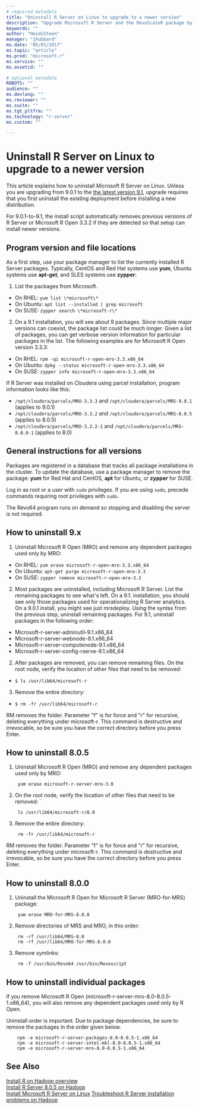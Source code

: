 ```yaml
---
# required metadata
title: "Uninstall R Server on Linux to upgrade to a newer version"
description: "Upgrade Microsoft R Server and the RevoScaleR package by uninstalling the existing version and installing a newer version."
keywords: ""
author: "HeidiSteen"
manager: "jhubbard"
ms.date: "05/01/2017"
ms.topic: "article"
ms.prod: "microsoft-r"
ms.service: ""
ms.assetid: ""

# optional metadata
ROBOTS: ""
audience: ""
ms.devlang: ""
ms.reviewer: ""
ms.suite: ""
ms.tgt_pltfrm: ""
ms.technology: "r-server"
ms.custom: ""

---
```

# Uninstall R Server on Linux to upgrade to a newer version

This article explains how to uninstall Microsoft R Server on Linux. Unless you are upgrading from 9.0.1 to the [the latest version 9.1](rserver-install-linux-server.md), upgrade requires that you first uninstall the existing deployment before installing a new distribution.

For 9.0.1-to-9.1, the install script automatically removes previous versions of R Server or Microsoft R Open 3.3.2 if they are detected so that setup can install newer versions.

## Program version and file locations

As a first step, use your package manager to list the currently installed R Server packages. Typically, CentOS and Red Hat systems use **yum**, Ubuntu systems use **apt-get**, and SLES systems use **zypper**:

1. List the packages from Microsoft.

  + On RHEL: `yum list \*microsoft\*`   
  + On Ubuntu: `apt list --installed | grep microsoft`  
  + On SUSE: `zypper search \*microsoft-r\*`    


2. On a 9.1 installation, you will see about 9 packages. Since multiple major versions can coexist, the package list could be much longer. Given a list of packages, you can get verbose version information for particular packages in the list. The following examples are for Microsoft R Open version 3.3.3:

  + On RHEL: `rpm -qi microsoft-r-open-mro-3.3.x86_64`   
  + On Ubuntu: `dpkg --status microsoft-r-open-mro-3.3.x86_64` 
  + On SUSE: `zypper info microsoft-r-open-mro-3.3.x86_64`     


If R Server was installed on Cloudera using parcel installation, program information looks like this:

- `/opt/cloudera/parcels/MRO-3.3.3` and `/opt/cloudera/parcels/MRS-9.0.1` (applies to 9.0.1)    
- `/opt/cloudera/parcels/MRO-3.3.2` and `/opt/cloudera/parcels/MRS-8.0.5` (applies to 8.0.5)    
- `/opt/cloudera/parcels/MRO-3.2.2-1` and `/opt/cloudera/parcels/MRS-8.0.0-1` (applies to 8.0)  

## General instructions for all versions

Packages are registered in a database that tracks all package installations in the cluster. To update the database, use a package manager to remove the package: **yum** for Red Hat and CentOS, **apt** for Ubuntu, or **zypper** for SUSE.

Log in as root or a user with `sudo` privileges. If you are using `sudo`, precede commands requiring root privileges with `sudo`.

The Revo64 program runs on demand so stopping and disabling the server is not required. 

## How to uninstall 9.x 

1. Uninstall Microsoft R Open (MRO) and remove any dependent packages used only by MRO:

  + On RHEL: `yum erase microsoft-r-open-mro-3.3.x86_64`     
  + On Ubuntu: `apt-get purge microsoft-r-open-mro-3.3`  
  + On SUSE: `zypper remove microsoft-r-open-mro-3.3`    

2. Most packages are uninstalled, including Microsoft R Server. List the remaining packages to see what's left. On a 9.1. installation, you should see only those packages used for operationalizing R Server analytics. On a 9.0.1 install, you might see just mrsdeploy. Using the syntax from the previous step, uninstall remaining packages. For 9.1, uninstall packages in the following order:

  + Microsoft-r-server-adminutil-9.1.x86_64
  + Microsoft-r-server-webnode-9.1.x86_64
  + Microsoft-r-server-computenode-9.1.x86_64
  + Microsoft-r-server-config-rserve-9.1.x86_64

2. After packages are removed, you can remove remaining files. On the root node, verify the location of other files that need to be removed:

  + `$ ls /usr/lib64/microsoft-r`

3. Remove the entire directory:

  + `$ rm -fr /usr/lib64/microsoft-r`

RM removes the folder. Parameter "f" is for force and "r" for recursive, deleting everything under microsoft-r. This command is destructive and irrevocable, so be sure you have the correct directory before you press Enter.

## How to uninstall 8.0.5

1. Uninstall Microsoft R Open (MRO) and remove any dependent packages used only by MRO:

        yum erase microsoft-r-server-mro-3.0

2. On the root node, verify the location of other files that need to be removed: `

        ls /usr/lib64/microsoft-r/8.0

3. Remove the entire directory:

        rm -fr /usr/lib64/microsoft-r

RM removes the folder. Parameter "f" is for force and "r" for recursive, deleting everything under microsoft-r. This command is destructive and irrevocable, so be sure you have the correct directory before you press Enter.

## How to uninstall 8.0.0

1. Uninstall the Microsoft R Open for Microsoft R Server (MRO-for-MRS) package:

        yum erase MRO-for-MRS-8.0.0

2. Remove directories of MRS and MRO, in this order:

        rm -rf /usr/lib64/MRS-8.0       
        rm -rf /usr/lib64/MRO-for-MRS-8.0.0     

3. Remove symlinks:

        rm -f /usr/bin/Revo64 /usr/bin/Revoscript


## How to uninstall individual packages

If you remove Microsoft R Open (microsoft-r-server-mro-8.0-8.0.5-1.x86_64), you will also remove any dependent packages used only by R Open.

Uninstall order is important. Due to package dependencies, be sure to remove the packages in the order given below.

        rpm -e microsoft-r-server-packages-8.0-8.0.5-1.x86_64   
        rpm -e microsoft-r-server-intel-mkl-8.0-8.0.5-1.x86_64  
        rpm -e microsoft-r-server-mro-8.0-8.0.5-1.x86_64        

## See Also

 [Install R on Hadoop overview](rserver-install-hadoop.md)      
 [Install R Server 8.0.5 on Hadoop](rserver-install-hadoop-805.md)      
 [Install Microsoft R Server on Linux](rserver-install-linux-server.md) 
 [Troubleshoot R Server installation problems on Hadoop](rserver-install-hadoop-troubleshoot.md)
